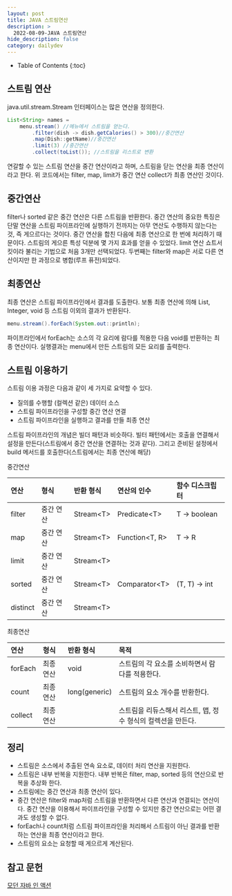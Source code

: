 ```yaml
---
layout: post
title: JAVA 스트림연산
description: >
  2022-08-09-JAVA 스트림연산
hide_description: false
category: dailydev
---
```


- Table of Contents
{:toc}

## 스트림 연산
java.util.stream.Stream 인터페이스는 많은 연산을 정의한다.

```java
List<String> names =
    menu.stream() //메뉴에서 스트림을 얻는다.   
        .filter(dish -> dish.getCalories() > 300)//중간연산
        .map(Dish::getName)//중간연산
        .limit(3) //중간연산
        .collect(toList()); //스트림을 리스트로 변환
```

연갈할 수 있는 스트림 연산을 중간 연산이라고 하며, 스트림을 닫는 연산을 최종 연산이라고 한다. 위 코드에서는 filter, map, limit가 중간 연산 collect가 최종 연산인 것이다.

## 중간연산
filter나 sorted 같은 중간 연산은 다른 스트림을 반환한다. 
중간 연산의 중요한 특징은 단말 연산을 스트림 파이프라인에 실행하기 전까지는 아무 연산도 수행하지 않는다는 것, 즉 게으르다는 것이다. 중간 연산을 합친 다음에 최종 연산으로 한 번에 처리하기 때문이다. 스트림의 게으른 특성 덕분에 몇 가지 효과를 얻을 수 있었다. limit 연산 쇼트서킷이라 불리는 기법으로 처음 3개만 선택되었다. 두번째는 filter와 map은 서로 다른 연산이지만 한 과정으로 병합(루프 퓨전)되었다.

## 최종연산
최종 연산은 스트림 파이프라인에서 결과를 도출한다. 보통 최종 연산에 의해 List, Integer, void 등 스트림 이외의 결과가 반환된다. 

```java
menu.stream().forEach(System.out::println);
```

파이프라인에서 forEach는 소스의 각 요리에 람다를 적용한 다음 void를 반환하는 최종 연산이다. 실행결과는 menu에서 만든 스트림의 모든 요리를 출력한다.

## 스트림 이용하기
스트림 이용 과정은 다음과 같이 세 가지로 요약할 수 있다.
- 질의를 수행할 (컬렉션 같은) 데이터 소스
- 스트림 파이프라인을 구성할 중간 연산 연결
- 스트림 파이프라인을 실행하고 결과를 만들 최종 연산

스트림 파이프라인의 개념은 빌더 패턴과 비슷하다. 빌터 패턴에서는 호출을 연결해서 설정을 만든다(스트림에서 중간 연산을 연결하는 것과 같다).  그리고 준비된 설정에서 build 메서드를 호출한다(스트림에서는 최종 연산에 해당)<br>

중간연산<br>

| 연산 | 형식 | 반환 형식 | 연산의 인수 | 함수 디스크립터 |  
|:--- | :--- | :--- | :--- | :--- |
| filter | 중간 연산 | Stream&lt;T&gt; | Predicate&lt;T&gt; | T -> boolean |  
| map | 중간 연산 | Stream&lt;T&gt; | Function&lt;T, R&gt; | T -> R |  
| limit | 중간 연산 | Stream&lt;T&gt; | | |  
| sorted | 중간 연산 | Stream&lt;T&gt; | Comparator&lt;T&gt; | (T, T) -> int |  
| distinct | 중간 연산 | Stream&lt;T&gt; |  | |  

최종연산<br>

| 연산 | 형식   | 반환 형식 | 목적 | 
|:--- | :--- | :--- | :--- | 
| forEach | 최종 연산  | void | 스트림의 각 요소를 소비하면서 람다를 적용한다. |
| count | 최종 연산  | long(generic) | 스트림의 요소 개수를 반환한다. |
| collect | 최종 연산  |  | 스트림을 리듀스해서 리스트, 맵, 정수 형식의 컬렉션을 만든다. |

## 정리
- 스트림은 소스에서 추출된 연속 요소로, 데이터 처리 연산을 지원한다.
- 스트림은 내부 반복을 지원한다. 내부 반복은 filter, map, sorted 등의 연산으로 반복을 추상화 한다.
- 스트림에는 중간 연산과 최종 연산이 있다.
- 중간 연산은 filter와 map처럼 스트림을 반환하면서 다른 연산과 연결되는 연산이다. 중간 연산을 이용해서 파이프라인을 구성할 수 있지만 중간 연산으로는 어떤 결과도 생성할 수 없다.
- forEach나 count처럼 스트림 파이프라인을 처리해서 스트림이 아닌 결과를 반환하는 연산을 최종 연산이라고 한다.
- 스트림의 요소는 요청할 때 게으르게 계산된다.

## 참고 문헌

[모던 자바 인 액션](https://www.aladin.co.kr/shop/wproduct.aspx?ItemId=200069290)
